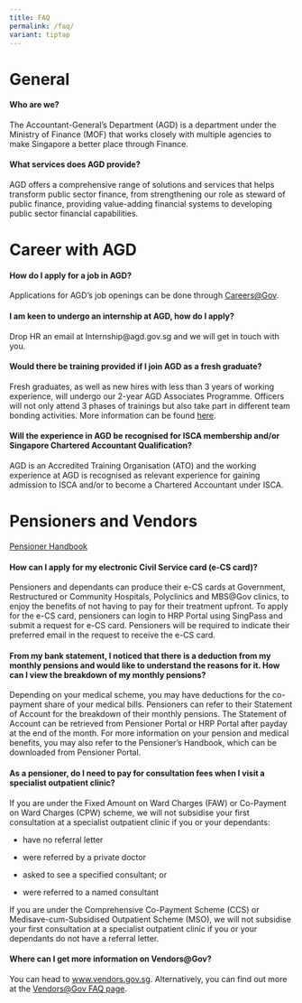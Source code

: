 ```yaml
---
title: FAQ
permalink: /faq/
variant: tiptap
---
```

<h1>General</h1>
<h4>Who are we?</h4>
<p>The Accountant-General’s Department (AGD) is a department under the Ministry
of Finance (MOF) that works closely with multiple agencies to make Singapore
a better place through Finance.</p>
<h4>What services does AGD provide?</h4>
<p>AGD offers a comprehensive range of solutions and services that helps
transform public sector finance, from strengthening our role as steward
of public finance, providing value-adding financial systems to developing
public sector financial capabilities.</p>
<h1>Career with AGD</h1>
<h4>How do I apply for a job in AGD?</h4>
<p>Applications for AGD’s job openings can be done through&nbsp;<a href="https://www.careers.gov.sg/" rel="noopener noreferrer nofollow" target="_blank">Careers@Gov</a>.</p>
<h4>I am keen to undergo an internship at AGD, how do I apply?</h4>
<p>Drop HR an email at Internship@agd.gov.sg and we will get in touch with
you.</p>
<h4>Would there be training provided if I join AGD as a fresh graduate?</h4>
<p>Fresh graduates, as well as new hires with less than 3 years of working
experience, will undergo our 2-year AGD Associates Programme. Officers
will not only attend 3 phases of trainings but also take part in different
team bonding activities. More information can be found <a href="https://www.agd.gov.sg/careers-at-agd/finance-associates-programme/" rel="noopener nofollow" target="_blank">here</a>.</p>
<h4>Will the experience in AGD be recognised for ISCA membership and/or Singapore Chartered Accountant Qualification?</h4>
<p>AGD is an Accredited Training Organisation (ATO) and the working experience
at AGD is recognised as relevant experience for gaining admission to ISCA
and/or to become a Chartered Accountant under ISCA.</p>
<h1>Pensioners and Vendors</h1>
<p><a href="/files/pensioner%20handbook.pdf" rel="noopener noreferrer nofollow" target="_blank">Pensioner Handbook</a>
</p>
<h4>How can I apply for my electronic Civil Service card (e-CS card)?</h4>
<p>Pensioners and dependants can produce their e-CS cards at Government,
Restructured or Community Hospitals, Polyclinics and MBS@Gov clinics, to
enjoy the benefits of not having to pay for their treatment upfront. To
apply for the e-CS card, pensioners can login to HRP Portal using SingPass
and submit a request for e-CS card. Pensioners will be required to indicate
their preferred email in the request to receive the e-CS card.</p>
<h4>From my bank statement, I noticed that there is a deduction from my monthly pensions and would like to understand the reasons for it. How can I view the breakdown of my monthly pensions?</h4>
<p>Depending on your medical scheme, you may have deductions for the co-payment
share of your medical bills. Pensioners can refer to their Statement of
Account for the breakdown of their monthly pensions. The Statement of Account
can be retrieved from Pensioner Portal or HRP Portal after payday at the
end of the month. For more information on your pension and medical benefits,
you may also refer to the Pensioner’s Handbook, which can be downloaded
from Pensioner Portal.</p>
<h4>As a pensioner, do I need to pay for consultation fees when I visit a specialist outpatient clinic?</h4>
<p>If you are under the Fixed Amount on Ward Charges (FAW) or Co-Payment
on Ward Charges (CPW) scheme, we will not subsidise your first consultation
at a specialist outpatient clinic if you or your dependants:</p>
<ul data-tight="true" class="tight">
<li>
<p>have no referral letter</p>
</li>
<li>
<p>were referred by a private doctor</p>
</li>
<li>
<p>asked to see a specified consultant; or</p>
</li>
<li>
<p>were referred to a named consultant</p>
</li>
</ul>
<p>If you are under the Comprehensive Co-Payment Scheme (CCS) or Medisave-cum-Subsidised
Outpatient Scheme (MSO), we will not subsidise your first consultation
at a specialist outpatient clinic if you or your dependants do not have
a referral letter.</p>
<h4>Where can I get more information on Vendors@Gov?</h4>
<p>You can head to&nbsp;<a href="https://www.vendors.gov.sg/" rel="noopener noreferrer nofollow" target="_blank">www.vendors.gov.sg</a>. Alternatively,
you can find out more at the&nbsp;<a href="https://www.vendors.gov.sg/Help/FAQs.aspx" rel="noopener noreferrer nofollow" target="_blank">Vendors@Gov FAQ page</a>.</p>
